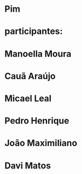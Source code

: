 # Pim
#
# participantes:
# Manoella Moura 
# Cauã Araújo
# Micael Leal
# Pedro Henrique
# João Maximiliano
# Davi Matos
